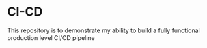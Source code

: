 # CI-CD
This repository is to demonstrate my ability to build a fully functional production level CI/CD pipeline
